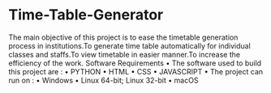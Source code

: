 # Time-Table-Generator
The main objective of this project is to ease the timetable generation process in institutions.To generate time table automatically for individual classes and staffs.To view timetable in easier manner.To increase the efficiency of the work.
Software Requirements
•	The software used to build this project are :
•	PYTHON
•	HTML
•	CSS
•	JAVASCRIPT
•	The project can run on :
•	Windows
•	Linux 64-bit; Linux 32-bit
•	macOS 
